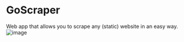 # GoScraper
Web app that allows you to scrape any (static) website in an easy way.
![image](https://github.com/ImValerio/goscraper/assets/48352092/7053ce42-fb1b-4a60-9cd4-5399d32fa8a4)

